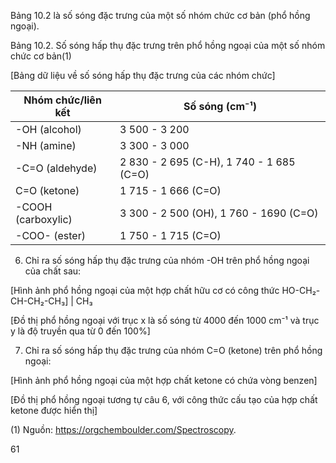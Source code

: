 Bảng 10.2 là số sóng đặc trưng của một số nhóm chức cơ bản (phổ hồng ngoại).

Bảng 10.2. Số sóng hấp thụ đặc trưng trên phổ hồng ngoại của một số nhóm chức cơ bản(1)

[Bảng dữ liệu về số sóng hấp thụ đặc trưng của các nhóm chức]

Nhóm chức/liên kết | Số sóng (cm⁻¹)
--- | ---
-OH (alcohol) | 3 500 - 3 200
-NH (amine) | 3 300 - 3 000
-C=O (aldehyde) | 2 830 - 2 695 (C-H), 1 740 - 1 685 (C=O)
C=O (ketone) | 1 715 - 1 666 (C=O)
-COOH (carboxylic) | 3 300 - 2 500 (OH), 1 760 - 1690 (C=O)
-COO- (ester) | 1 750 - 1 715 (C=O)

6. Chỉ ra số sóng hấp thụ đặc trưng của nhóm -OH trên phổ hồng ngoại của chất sau:

[Hình ảnh phổ hồng ngoại của một hợp chất hữu cơ có công thức HO-CH₂-CH-CH₂-CH₃]
                                                  |
                                                 CH₃

[Đồ thị phổ hồng ngoại với trục x là số sóng từ 4000 đến 1000 cm⁻¹ và trục y là độ truyền qua từ 0 đến 100%]

7. Chỉ ra số sóng hấp thụ đặc trưng của nhóm C=O (ketone) trên phổ hồng ngoại:

[Hình ảnh phổ hồng ngoại của một hợp chất ketone có chứa vòng benzen]

[Đồ thị phổ hồng ngoại tương tự câu 6, với công thức cấu tạo của hợp chất ketone được hiển thị]

(1) Nguồn: https://orgchemboulder.com/Spectroscopy.

61